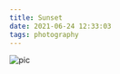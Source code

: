 ```yaml
---
title: Sunset
date: 2021-06-24 12:33:03
tags: photography
---
```


![pic](https://wx1.sinaimg.cn/mw2000/a01bc3fbgy1gnvbleztsbj21o32841kx.jpg)